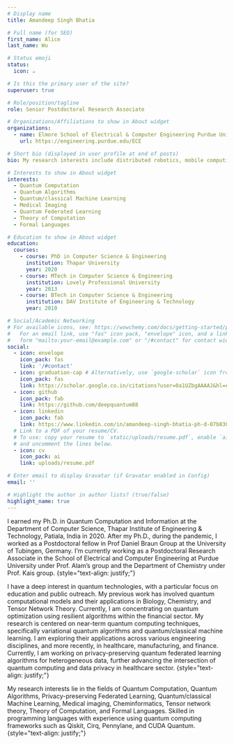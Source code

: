 ```yaml
---
# Display name
title: Amandeep Singh Bhatia

# Full name (for SEO)
first_name: Alice
last_name: Wu

# Status emoji
status:
  icon: ☕️

# Is this the primary user of the site?
superuser: true

# Role/position/tagline
role: Senior Postdoctoral Research Associate

# Organizations/Affiliations to show in About widget
organizations: 
  - name: Elmore School of Electrical & Computer Engineering Purdue University
    url: https://engineering.purdue.edu/ECE

# Short bio (displayed in user profile at end of posts)
bio: My research interests include distributed robotics, mobile computing and programmable matter.

# Interests to show in About widget
interests:
  - Quantum Computation
  - Quantum Algorithms
  - Quantum/classical Machine Learning
  - Medical Imaging
  - Quantum Federated Learning
  - Theory of Computation
  - Formal Languages

# Education to show in About widget
education:
  courses:
    - course: PhD in Computer Science & Engineering
      institution: Thapar University
      year: 2020
    - course: MTech in Computer Science & Engineering
      institution: Lovely Professional University
      year: 2013
    - course: BTech in Computer Science & Engineering
      institution: DAV Institute of Engineering & Technology
      year: 2010

# Social/Academic Networking
# For available icons, see: https://wowchemy.com/docs/getting-started/page-builder/#icons
#   For an email link, use "fas" icon pack, "envelope" icon, and a link in the
#   form "mailto:your-email@example.com" or "/#contact" for contact widget.
social:
  - icon: envelope
    icon_pack: fas
    link: '/#contact'
  - icon: graduation-cap # Alternatively, use `google-scholar` icon from `ai` icon pack
    icon_pack: fas
    link: https://scholar.google.co.in/citations?user=0a1UZbgAAAAJ&hl=en
  - icon: github
    icon_pack: fab
    link: https://github.com/deepquantum88
  - icon: linkedin
    icon_pack: fab
    link: https://www.linkedin.com/in/amandeep-singh-bhatia-ph-d-07b83822/
  # Link to a PDF of your resume/CV.
  # To use: copy your resume to `static/uploads/resume.pdf`, enable `ai` icons in `params.yaml`,
  # and uncomment the lines below.
  - icon: cv
    icon_pack: ai
    link: uploads/resume.pdf

# Enter email to display Gravatar (if Gravatar enabled in Config)
email: ''

# Highlight the author in author lists? (true/false)
highlight_name: true
---
```


I earned my Ph.D. in Quantum Computation and Information at the Department of Computer Science, Thapar Institute of Engineering & Technology, Patiala, India in 2020. After my Ph.D., during the pandemic, I worked as a Postdoctoral fellow in Prof Daniel Braun Group at the University of Tubingen, Germany. I’m currently working as a Postdoctoral Research Associate in the School of Electrical and Computer Engineering at Purdue University under Prof. Alam’s group and the Department of Chemistry under Prof. Kais group. 
{style="text-align: justify;"}

I have a deep interest in quantum technologies, with a particular focus on education and public outreach. My previous work has involved quantum computational models and their applications in Biology, Chemistry, and Tensor Network Theory. Currently, I am concentrating on quantum optimization using resilient algorithms within the financial sector. My research is centered on near-term quantum computing techniques, specifically variational quantum algorithms and quantum/classical machine learning. I am exploring their applications across various engineering disciplines, and more recently, in healthcare, manufacturing, and finance. Currently, I am working on privacy-preserving quantum federated learning algorithms for heterogeneous data, further advancing the intersection of quantum computing and data privacy in healthcare sector.
{style="text-align: justify;"}

My research interests lie in the fields of Quantum Computation, Quantum Algorithms, Privacy-preserving Federated Learning, Quantum/classical Machine Learning, Medical imaging, Cheminformatics,  Tensor network theory, Theory of Computation, and Formal Languages. Skilled in programming languages with experience using quantum computing frameworks such as Qiskit, Cirq, Pennylane, and CUDA Quantum.
{style="text-align: justify;"}

